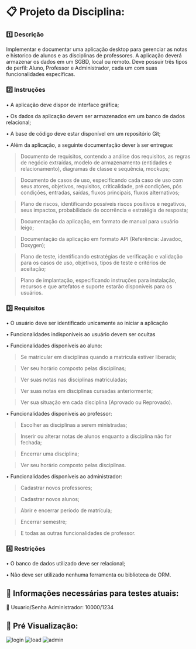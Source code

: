 # :clipboard: **Projeto da Disciplina:**

### :one: Descrição
Implementar e documentar uma aplicação desktop para gerenciar as notas e historico de alunos e as disciplinas de professores. A aplicação deverá armazenar os dados em um SGBD, local ou remoto. Deve possuir três tipos de perfil: Aluno, Professor e Administrador, cada um com suas funcionalidades específicas.

### :two: Instruções

• A aplicação deve dispor de interface gráfica;

• Os dados da aplicação devem ser armazenados em um banco de dados relacional;

• A base de código deve estar disponível em um repositório Git;

• Além da aplicação, a seguinte documentação dever ́a ser entregue:

>  Documento de requisitos, contendo a análise dos requisitos, as regras de negócio extraídas, modelo de armazenamento (entidades e relacionamento), diagramas de classe e sequência, mockups;

>  Documento de casos de uso, especificando cada caso de uso com seus atores, objetivos, requisitos, criticalidade, pré condições, pós condições, entradas, saídas, fluxos principais, fluxos alternativos;

>  Plano de riscos, identificando possíveis riscos positivos e negativos, seus impactos, probabilidade de ocorrência e estratégia de resposta;

>  Documentação da aplicação, em formato de manual para usuário leigo;

>  Documentação da aplicação em formato API (Referência: Javadoc, Doxygen);

>  Plano de teste, identificando estratégias de verificação e validação para os casos de uso, objetivos, tipos de teste e critérios de aceitação;

>  Plano de implantação, especificando instruções para instalação, recursos e que artefatos e suporte estarão disponíveis para os usuários.

### :three: Requisitos

• O usuário deve ser identificado unicamente ao iniciar a aplicação

• Funcionalidades indisponíveis ao usuário devem ser ocultas

• Funcionalidades disponíveis ao aluno:

>  Se matricular em disciplinas quando a matrícula estiver liberada;

>  Ver seu horário composto pelas disciplinas;

>  Ver suas notas nas disciplinas matriculadas;

>  Ver suas notas em disciplinas cursadas anteriormente;

>  Ver sua situação em cada disciplina (Aprovado ou Reprovado).

• Funcionalidades disponíveis ao professor:

>  Escolher as disciplinas a serem ministradas;

>  Inserir ou alterar notas de alunos enquanto a disciplina não for fechada;

>  Encerrar uma disciplina;

>  Ver seu horário composto pelas disciplinas.

• Funcionalidades disponíveis ao administrador:

>  Cadastrar novos professores;

>  Cadastrar novos alunos;

>  Abrir e encerrar período de matrícula;

>  Encerrar semestre;

>  E todas as outras funcionalidades de professor.

### :four: Restrições

• O banco de dados utilizado deve ser relacional;

• Não deve ser utilizado nenhuma ferramenta ou biblioteca de ORM.


## :key: **Informações necessárias para testes atuais:**

:closed_lock_with_key: Usuario/Senha Administrador: 10000/1234

## :eyes: **Pré Visualização:**

![login](https://user-images.githubusercontent.com/60760405/163730757-4c601dbb-8edf-4633-8a13-ae8503f47732.png)
![load](https://user-images.githubusercontent.com/60760405/163730756-8d43cf1e-dd6a-4d47-8ec1-c983b0f501a1.png)
![admin](https://user-images.githubusercontent.com/60760405/163749569-2700bf9b-7d55-4ddd-b1b6-17170b91294c.png)




